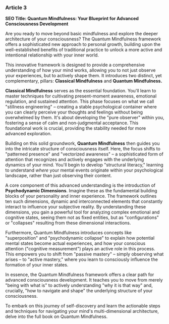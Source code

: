 ### Article 3
**SEO Title: Quantum Mindfulness: Your Blueprint for Advanced Consciousness Development**

Are you ready to move beyond basic mindfulness and explore the deeper architecture of your consciousness? The Quantum Mindfulness framework offers a sophisticated new approach to personal growth, building upon the well-established benefits of traditional practice to unlock a more active and intentional relationship with your inner world.

This innovative framework is designed to provide a comprehensive understanding of how your mind works, allowing you to not just observe your experiences, but to actively shape them. It introduces two distinct, yet complementary, pillars: **Classical Mindfulness** and **Quantum Mindfulness.**

**Classical Mindfulness** serves as the essential foundation. You'll learn to master techniques for cultivating present-moment awareness, emotional regulation, and sustained attention. This phase focuses on what we call "stillness engineering" – creating a stable psychological container where you can clearly perceive your thoughts and feelings without being overwhelmed by them. It's about developing the "pure observer" within you, fostering a sense of calm and non-judgmental acceptance. This foundational work is crucial, providing the stability needed for more advanced exploration.

Building on this solid groundwork, **Quantum Mindfulness** then guides you into the intricate structure of consciousness itself. Here, the focus shifts to "patterned presence" and "vectorized awareness" – a sophisticated form of attention that recognizes and actively engages with the underlying dynamics of your mind. You'll begin to develop "structural literacy," learning to understand *where* your mental events originate within your psychological landscape, rather than just observing their content.

A core component of this advanced understanding is the introduction of **Psychodynamic Dimensions**. Imagine these as the fundamental building blocks of your personality and inner experience. The framework outlines ten such dimensions, dynamic and interconnected elements that constantly interact to influence your subjective reality. By understanding these dimensions, you gain a powerful tool for analyzing complex emotional and cognitive states, seeing them not as fixed entities, but as "configurations" or "collapses" resulting from these dimensional interactions.

Furthermore, Quantum Mindfulness introduces concepts like "superposition" and "psychodynamic collapse" to explain how potential mental states become actual experiences, and how your conscious attention ("cognitive measurement") plays an active role in this process. This empowers you to shift from "passive mastery" – simply observing what arises – to "active mastery," where you learn to consciously influence the formation of your inner states.

In essence, the Quantum Mindfulness framework offers a clear path for advanced consciousness development. It teaches you to move from merely "being with what is" to actively understanding "why it is that way" and, crucially, "how to navigate and shape" the underlying structure of your consciousness.

To embark on this journey of self-discovery and learn the actionable steps and techniques for navigating your mind's multi-dimensional architecture, delve into the full book on Quantum Mindfulness.